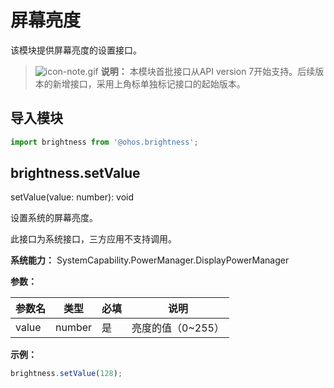 # 屏幕亮度

该模块提供屏幕亮度的设置接口。

> ![icon-note.gif](public_sys-resources/icon-note.gif) **说明：**
> 本模块首批接口从API version 7开始支持。后续版本的新增接口，采用上角标单独标记接口的起始版本。


## 导入模块

```js
import brightness from '@ohos.brightness';
```

## brightness.setValue

setValue(value: number): void

设置系统的屏幕亮度。

此接口为系统接口，三方应用不支持调用。

**系统能力：** SystemCapability.PowerManager.DisplayPowerManager

**参数：**

| 参数名   | 类型     | 必填   | 说明          |
| ----- | ------ | ---- | ----------- |
| value | number | 是    | 亮度的值（0~255） |

**示例：**

```js
brightness.setValue(128);
```

